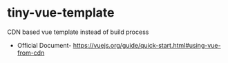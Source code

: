 # tiny-vue-template
CDN based vue template instead of build process
* Official Document- https://vuejs.org/guide/quick-start.html#using-vue-from-cdn
